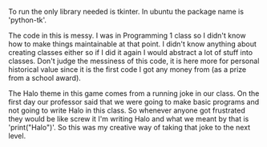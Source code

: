 To run the only library needed is tkinter.  In ubuntu the package name is 'python-tk'.

The code in this is messy.  I was in Programming 1 class so I didn't know how to make things maintainable at that point.  I didn't know anything about creating classes either so if I did it again I would abstract a lot of stuff into classes.  Don't judge the messiness of this code, it is here more for personal historical value since it is the first code I got any money from (as a prize from a school award).

The Halo theme in this game comes from a running joke in our class.  On the first day our professor said that we were going to make basic programs and not going to write Halo in this class.  So whenever anyone got frustrated they would be like screw it I'm writing Halo and what we meant by that is 'print("Halo")'.  So this was my creative way of taking that joke to the next level.
